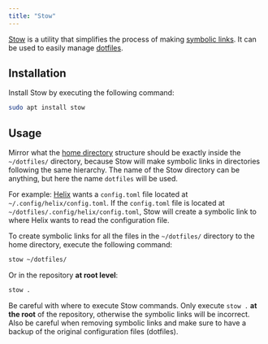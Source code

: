 ```yaml
---
title: "Stow"
---
```


[Stow](https://www.gnu.org/software/stow/) is a utility that simplifies
the process of making [symbolic links](symbolic-link). It can be
used to easily manage [dotfiles](dotfiles).

## Installation
Install Stow by executing the following command:

```sh
sudo apt install stow
```

## Usage
Mirror what the [home directory](home-directory) structure should
be exactly inside the `~/dotfiles/` directory, because Stow will make
symbolic links in directories following the same hierarchy. The name of
the Stow directory can be anything, but here the name `dotfiles` will be
used.

For example: [Helix](helix) wants a `config.toml` file located at
`~/.config/helix/config.toml`. If the `config.toml` file is located at
`~/dotfiles/.config/helix/config.toml`, Stow will create a symbolic link
to where Helix wants to read the configuration file.

To create symbolic links for all the files in the `~/dotfiles/`
directory to the home directory, execute the following command:

```sh
stow ~/dotfiles/
```

Or in the repository **at root level**:

```sh
stow .
```

Be careful with where to execute Stow commands. Only execute `stow .`
**at the root** of the repository, otherwise the symbolic links will be
incorrect. Also be careful when removing symbolic links and make sure to
have a backup of the original configuration files (dotfiles).
